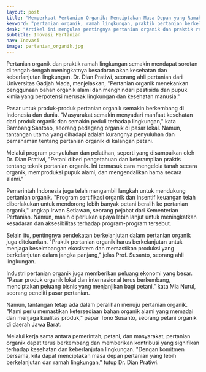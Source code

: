 ```yaml
---
layout: post
title: "Memperkuat Pertanian Organik: Menciptakan Masa Depan yang Ramah Lingkungan"
keyword: "pertanian organik, ramah lingkungan, praktik pertanian berkelanjutan, pasar produk organik"
desk: "Artikel ini mengulas pentingnya pertanian organik dan praktik ramah lingkungan untuk memenuhi permintaan pasar yang meningkat terhadap produk organik. Dengan wawancara narasumber ahli dan praktisi, artikel ini menyoroti tantangan dan peluang dalam pengembangan pertanian organik di Indonesia"
subtitle: Inovasi Pertanian
nav: Inovasi
image: pertanian_organik.jpg
---
```


Pertanian organik dan praktik ramah lingkungan semakin mendapat sorotan di tengah-tengah meningkatnya kesadaran akan kesehatan dan keberlanjutan lingkungan. Dr. Dian Pratiwi, seorang ahli pertanian dari Universitas Gadjah Mada, menjelaskan, "Pertanian organik menekankan penggunaan bahan organik alami dan menghindari pestisida dan pupuk kimia yang berpotensi merusak lingkungan dan kesehatan manusia."

Pasar untuk produk-produk pertanian organik semakin berkembang di Indonesia dan dunia. "Masyarakat semakin menyadari manfaat kesehatan dari produk organik dan semakin peduli terhadap lingkungan," kata Bambang Santoso, seorang pedagang organik di pasar lokal. Namun, tantangan utama yang dihadapi adalah kurangnya penyuluhan dan pemahaman tentang pertanian organik di kalangan petani.

Melalui program penyuluhan dan pelatihan, seperti yang disampaikan oleh Dr. Dian Pratiwi, "Petani diberi pengetahuan dan keterampilan praktis tentang teknik pertanian organik. Ini termasuk cara mengelola tanah secara organik, memproduksi pupuk alami, dan mengendalikan hama secara alami."

Pemerintah Indonesia juga telah mengambil langkah untuk mendukung pertanian organik. "Program sertifikasi organik dan insentif keuangan telah diberlakukan untuk mendorong lebih banyak petani beralih ke pertanian organik," ungkap Irwan Setiawan, seorang pejabat dari Kementerian Pertanian. Namun, masih diperlukan upaya lebih lanjut untuk meningkatkan kesadaran dan aksesibilitas terhadap program-program tersebut.

Selain itu, pentingnya pendekatan berkelanjutan dalam pertanian organik juga ditekankan. "Praktik pertanian organik harus berkelanjutan untuk menjaga keseimbangan ekosistem dan memastikan produksi yang berkelanjutan dalam jangka panjang," jelas Prof. Susanto, seorang ahli lingkungan.

Industri pertanian organik juga memberikan peluang ekonomi yang besar. "Pasar produk organik lokal dan internasional terus berkembang, menciptakan peluang bisnis yang menjanjikan bagi petani," kata Mia Nurul, seorang peneliti pasar pertanian.

Namun, tantangan tetap ada dalam peralihan menuju pertanian organik. "Kami perlu memastikan ketersediaan bahan organik alami yang memadai dan menjaga kualitas produk," papar Tono Susanto, seorang petani organik di daerah Jawa Barat.

Melalui kerja sama antara pemerintah, petani, dan masyarakat, pertanian organik dapat terus berkembang dan memberikan kontribusi yang signifikan terhadap kesehatan dan keberlanjutan lingkungan. "Dengan komitmen bersama, kita dapat menciptakan masa depan pertanian yang lebih berkelanjutan dan ramah lingkungan," tutup Dr. Dian Pratiwi.